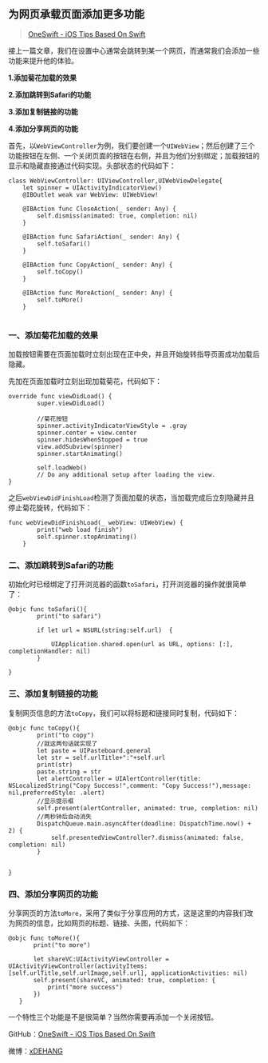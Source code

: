 ## 为网页承载页面添加更多功能

> [OneSwift - iOS Tips Based On Swift](https://bjdehang.github.io/OneSwift)

接上一篇文章，我们在设置中心通常会跳转到某一个网页，而通常我们会添加一些功能来提升他的体验。

**1.添加菊花加载的效果**

**2.添加跳转到Safari的功能**

**3.添加复制链接的功能**

**4.添加分享网页的功能**

首先，以`WebViewController`为例，我们要创建一个`UIWebView`；然后创建了三个功能按钮在左侧、一个关闭页面的按钮在右侧，并且为他们分别绑定；加载按钮的显示和隐藏直接通过代码实现。头部状态的代码如下：

```
class WebViewController: UIViewController,UIWebViewDelegate{
    let spinner = UIActivityIndicatorView()
    @IBOutlet weak var WebView: UIWebView!

    @IBAction func CloseAction(_ sender: Any) {
        self.dismiss(animated: true, completion: nil)
    }

    @IBAction func SafariAction(_ sender: Any) {
        self.toSafari()
    }

    @IBAction func CopyAction(_ sender: Any) {
        self.toCopy()
    }

    @IBAction func MoreAction(_ sender: Any) {
        self.toMore()
    }


```


### 一、添加菊花加载的效果

加载按钮需要在页面加载时立刻出现在正中央，并且开始旋转指导页面成功加载后隐藏。

先加在页面加载时立刻出现加载菊花，代码如下：
```
override func viewDidLoad() {
        super.viewDidLoad()

        //菊花按钮
        spinner.activityIndicatorViewStyle = .gray
        spinner.center = view.center
        spinner.hidesWhenStopped = true
        view.addSubview(spinner)
        spinner.startAnimating()

        self.loadWeb()
        // Do any additional setup after loading the view.
}
```

之后`webViewDidFinishLoad`检测了页面加载的状态，当加载完成后立刻隐藏并且停止菊花旋转，代码如下：
```
func webViewDidFinishLoad(_ webView: UIWebView) {
        print("web load finish")
        self.spinner.stopAnimating()
    }
```


### 二、添加跳转到Safari的功能

初始化时已经绑定了打开浏览器的函数`toSafari`，打开浏览器的操作就很简单了：

```
@objc func toSafari(){
        print("to safari")

        if let url = NSURL(string:self.url)  {

            UIApplication.shared.open(url as URL, options: [:], completionHandler: nil)
        }

}
```

### 三、添加复制链接的功能

复制网页信息的方法`toCopy`，我们可以将标题和链接同时复制，代码如下：

```
@objc func toCopy(){
        print("to copy")
        //就这两句话就实现了
        let paste = UIPasteboard.general
        let str = self.urlTitle+":"+self.url
        print(str)
        paste.string = str
        let alertController = UIAlertController(title: NSLocalizedString("Copy Success!",comment: "Copy Success!"),message: nil,preferredStyle: .alert)
        //显示提示框
        self.present(alertController, animated: true, completion: nil)
        //两秒钟后自动消失
        DispatchQueue.main.asyncAfter(deadline: DispatchTime.now() + 2) {
            self.presentedViewController?.dismiss(animated: false, completion: nil)
        }


}
```

### 四、添加分享网页的功能

分享网页的方法`toMore`，采用了类似于分享应用的方式，这是这里的内容我们改为网页的信息，比如网页的标题、链接、头图，代码如下：
```
@objc func toMore(){
       print("to more")

       let shareVC:UIActivityViewController = UIActivityViewController(activityItems: [self.urlTitle,self.urlImage,self.url], applicationActivities: nil)
       self.present(shareVC, animated: true, completion: {
           print("more success")
       })
   }
```

一个特性三个功能是不是很简单？当然你需要再添加一个关闭按钮。


GitHub：[OneSwift - iOS Tips Based On Swift](https://bjdehang.github.io/OneSwift)

微博：[xDEHANG](https://weibo.com/bujidehang)
